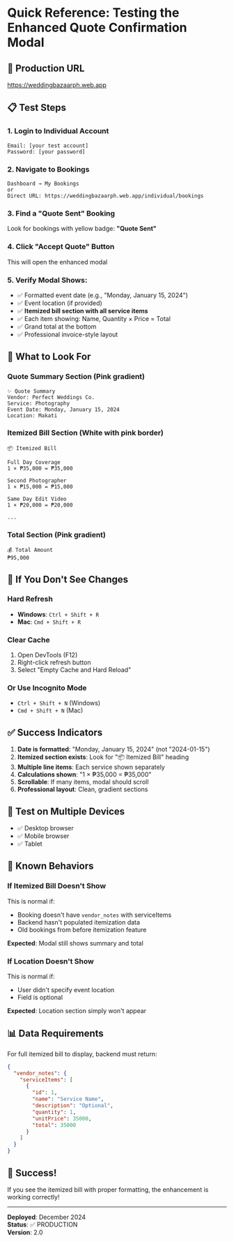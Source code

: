 # Quick Reference: Testing the Enhanced Quote Confirmation Modal

## 🚀 Production URL
https://weddingbazaarph.web.app

## 📋 Test Steps

### 1. Login to Individual Account
```
Email: [your test account]
Password: [your password]
```

### 2. Navigate to Bookings
```
Dashboard → My Bookings
or
Direct URL: https://weddingbazaarph.web.app/individual/bookings
```

### 3. Find a "Quote Sent" Booking
Look for bookings with yellow badge: **"Quote Sent"**

### 4. Click "Accept Quote" Button
This will open the enhanced modal

### 5. Verify Modal Shows:
- ✅ Formatted event date (e.g., "Monday, January 15, 2024")
- ✅ Event location (if provided)
- ✅ **Itemized bill section with all service items**
- ✅ Each item showing: Name, Quantity × Price = Total
- ✅ Grand total at the bottom
- ✅ Professional invoice-style layout

## 🎯 What to Look For

### Quote Summary Section (Pink gradient)
```
✨ Quote Summary
Vendor: Perfect Weddings Co.
Service: Photography
Event Date: Monday, January 15, 2024
Location: Makati
```

### Itemized Bill Section (White with pink border)
```
📦 Itemized Bill

Full Day Coverage
1 × ₱35,000 = ₱35,000

Second Photographer  
1 × ₱15,000 = ₱15,000

Same Day Edit Video
1 × ₱20,000 = ₱20,000

...
```

### Total Section (Pink gradient)
```
💰 Total Amount
₱95,000
```

## 🔧 If You Don't See Changes

### Hard Refresh
- **Windows**: `Ctrl + Shift + R`
- **Mac**: `Cmd + Shift + R`

### Clear Cache
1. Open DevTools (F12)
2. Right-click refresh button
3. Select "Empty Cache and Hard Reload"

### Or Use Incognito Mode
- `Ctrl + Shift + N` (Windows)
- `Cmd + Shift + N` (Mac)

## ✅ Success Indicators

1. **Date is formatted**: "Monday, January 15, 2024" (not "2024-01-15")
2. **Itemized section exists**: Look for "📦 Itemized Bill" heading
3. **Multiple line items**: Each service shown separately
4. **Calculations shown**: "1 × ₱35,000 = ₱35,000"
5. **Scrollable**: If many items, modal should scroll
6. **Professional layout**: Clean, gradient sections

## 📱 Test on Multiple Devices

- ✅ Desktop browser
- ✅ Mobile browser
- ✅ Tablet

## 🐛 Known Behaviors

### If Itemized Bill Doesn't Show
This is normal if:
- Booking doesn't have `vendor_notes` with serviceItems
- Backend hasn't populated itemization data
- Old bookings from before itemization feature

**Expected**: Modal still shows summary and total

### If Location Doesn't Show
This is normal if:
- User didn't specify event location
- Field is optional

**Expected**: Location section simply won't appear

## 📊 Data Requirements

For full itemized bill to display, backend must return:
```json
{
  "vendor_notes": {
    "serviceItems": [
      {
        "id": 1,
        "name": "Service Name",
        "description": "Optional",
        "quantity": 1,
        "unitPrice": 35000,
        "total": 35000
      }
    ]
  }
}
```

## 🎉 Success!

If you see the itemized bill with proper formatting, the enhancement is working correctly!

---

**Deployed**: December 2024  
**Status**: ✅ PRODUCTION  
**Version**: 2.0
